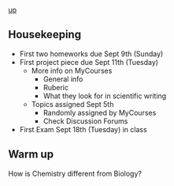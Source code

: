[up](./index.md)

## Housekeeping

- First two homeworks due Sept 9th (Sunday)
- First project piece due Sept 11th (Tuesday)
    - More info on MyCourses
        - General info
        - Ruberic
        - What they look for in scientific writing
    - Topics assigned Sept 5th
        - Randomly assigned by MyCourses
        - Check Discussion Forums
- First Exam Sept 18th (Tuesday) in class

## Warm up

How is Chemistry different from Biology?
